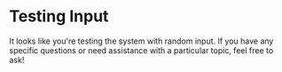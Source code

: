 # Testing Input

It looks like you're testing the system with random input. If you have any specific questions or need assistance with a particular topic, feel free to ask!

